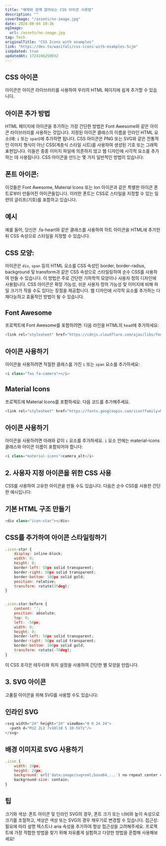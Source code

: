 ```yaml
---
title: "예제와 함께 알아보는 CSS 아이콘 사용법"
description: ""
coverImage: "/assets/no-image.jpg"
date: 2024-08-04 19:36
ogImage: 
  url: /assets/no-image.jpg
tag: Tech
originalTitle: "CSS Icons with examples"
link: "https://dev.to/wasifali/css-icons-with-examples-5cjm"
isUpdated: true
updatedAt: 1724246250032
---
```



## CSS 아이콘

아이콘은 아이콘 라이브러리를 사용하여 우리의 HTML 페이지에 쉽게 추가할 수 있습니다.

## 아이콘 추가 방법

HTML 페이지에 아이콘을 추가하는 가장 간단한 방법은 Font Awesome와 같은 아이콘 라이브러리를 사용하는 것입니다.
지정된 아이콘 클래스의 이름을 인라인 HTML 요소(예: `i` 또는 `span`)에 추가하면 됩니다.
CSS 아이콘은 PNG 또는 SVG와 같은 전통적인 이미지 형식이 아닌 CSS(계층식 스타일 시트)를 사용하여 생성된
기호 또는 그래픽 표현입니다.
이들은 종종 이미지 파일에 의존하지 않고 웹 디자인에 시각적 요소를 추가하는 데 사용됩니다.
CSS 아이콘을 만드는 몇 가지 일반적인 방법이 있습니다:

<div class="content-ad"></div>

## 폰트 아이콘:

이것들은 Font Awesome, Material Icons 또는 Ion 아이콘과 같은 특별한 아이콘 폰트로부터 만들어진 아이콘들입니다. 이러한 폰트는 CSS로 스타일을 지정할 수 있는 일련의 글리프(기호)를 포함하고 있습니다.

## 예시

예를 들어, 당신은 .fa-heart와 같은 클래스를 사용하여 하트 아이콘을 HTML에 추가한 뒤 CSS 속성으로 스타일을 지정할 수 있습니다.

<div class="content-ad"></div>

## CSS 모양:

아이콘은 `div`, `span` 등의 HTML 요소를 CSS 속성인 border, border-radius, background 및 transform과 같은 CSS 속성으로 스타일링하여 순수 CSS를 사용하여 만들 수 있습니다. 이 방법은 주로 간단한 기하학적 모양이나 사용자 정의 디자인에 사용됩니다. CSS 아이콘은 확장 가능성, 쉬운 사용자 정의 가능성 및 이미지에 비해 파일 크기가 작을 수도 있다는 장점을 제공합니다. 웹 디자인에 시각적 요소를 추가하는 다재다능하고 효율적인 방법이 될 수 있습니다.

## Font Awesome

프로젝트에 Font Awesome를 포함하려면:
다음 라인을 HTML의 `head`에 추가하세요:

<div class="content-ad"></div>

```js
<link rel="stylesheet" href="https://cdnjs.cloudflare.com/ajax/libs/font-awesome/6.0.0-beta3/css/all.min.css">
```

## 아이콘 사용하기

아이콘을 사용하려면 적절한 클래스를 가진 `i` 또는 `span` 요소를 추가하세요:

```js
<i class="fas fa-camera"></i>
```

<div class="content-ad"></div>

## Material Icons

프로젝트에 Material Icons를 포함하세요:
다음 코드를 추가해주세요.

```js
<link rel="stylesheet" href="https://fonts.googleapis.com/icon?family=Material+Icons">
```

## 아이콘 사용하기

<div class="content-ad"></div>

아이콘을 사용하려면 아래와 같이 `i` 요소를 추가하세요. `i` 요소 안에는 material-icons 클래스와 아이콘 이름이 포함되어야 합니다:

```js
<i class="material-icons">camera_alt</i>
```

## 2. 사용자 지정 아이콘을 위한 CSS 사용

CSS를 사용하여 고유한 아이콘을 만들 수도 있습니다. 다음은 순수 CSS를 사용한 간단한 예시입니다:

<div class="content-ad"></div>

## 기본 HTML 구조 만들기

```js
<div class="icon-star"></div>
```

## CSS를 추가하여 아이콘 스타일링하기

```js
.icon-star {
    display: inline-block;
    width: 0;
    height: 0;
    border-left: 50px solid transparent;
    border-right: 50px solid transparent;
    border-bottom: 100px solid gold;
    position: relative;
    transform: rotate(35deg);
}


.icon-star:before {
    content: '';
    position: absolute;
    top: 0;
    left: -50px;
    width: 0;
    height: 0;
    border-left: 50px solid transparent;
    border-right: 50px solid transparent;
    border-bottom: 100px solid gold;
    transform: rotate(-70deg);
}
```

<div class="content-ad"></div>

이 CSS 조각은 테두리와 위치 설정을 사용하여 간단한 별 모양을 만듭니다.

## 3. SVG 아이콘

고품질 아이콘을 위해 SVG를 사용할 수도 있습니다:

## 인라인 SVG

<div class="content-ad"></div>

```js
<svg width="24" height="24" viewBox="0 0 24 24">
  <path d="M12 2L2 7v10l10 5 10-5V7z"/>
</svg>
```

## 배경 이미지로 SVG 사용하기

```js
.icon {
    width: 24px;
    height: 24px;
    background: url('data:image/svg+xml;base64,...') no-repeat center center;
    background-size: contain;
}
```

## 팁


<div class="content-ad"></div>

크기와 색상: 폰트 아이콘 및 인라인 SVG의 경우, 폰트 크기 또는 너비와 높이 속성으로 크기를 조절하고, 색상은 색상 또는 SVG의 경우 채우기로 변경할 수 있습니다.
접근성: 필요에 따라 설명 텍스트나 aria 속성을 추가하여 항상 접근성을 고려해주세요.
프로젝트에 가장 적합한 방법을 찾기 위해 자유롭게 실험하고 다양한 방법을 혼합해 사용해보세요!